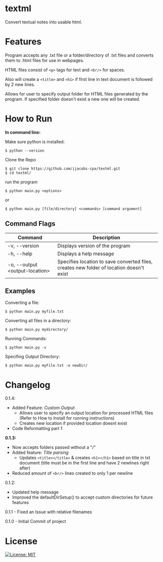 # textml
Convert textual notes into usable html.

# Features

Program accepts any .txt file or a folder/directory of .txt files and converts them to .html files for use in webpages. 

HTML files consist of `<p>` tags for text and `<br/>` for spaces.

Also will create a `<title>` and `<h1>` if first line in text document is followed by 2 new lines.

Allows for user to specify output folder for HTML files generated by the program. If specified folder doesn't exist a new one will be created.

# How to Run 

**In command line:**

Make sure python is installed:

`$ python --version`

Clone the Repo

```
$ git clone https://github.com/ijacobs-cpa/textml.git
$ cd textml/ 
```

run the program 

`$ python main.py <options> `

or

`$ python main.py [file/directory] <commands> [command argument]`

## Command Flags

<!-- Available command options:
```
-v,--version - Displays the version of the program
-h,--help - Displays a help message
``` -->

| Command   | Description |
| --------- | ----------- |
| -v, --version | Displays version of the program |
| -h, --help | Displays a help message |
| -o, --output <output-location\> | Specifies location to save converted files, creates new folder of location doesn't exist |

## Examples

Converting a file:

`$ python main.py myfile.txt`

Converting all files in a directory:

`$ python main.py mydirectory/`

Running Commands:

`$ python main.py -v`

Specifing Output Directory:

`$ python main.py myFile.txt -o newDir/`

# Changelog

0.1.4:
- Added Feature: *Custom Output*
    - Allows user to specify an output location for processed HTML files (Refer to How to Install for running instructions)
    - Creates new location if provided location doesnt exist
- Code Reformatting part 1



**0.1.3:**

- Now accepts folders passed without a "/"
- Added feature: *Title parsing*
    - Updates `<title></title>` & creates `<h1></h1>` based on title in txt document (title must be in the first line and have 2 newlines right after)
- Reduced amount of `<br/>` lines created to only 1 per newline

0.1.2:

- Updated help message
- Improved the defaultDirSetup() to accept custom directories for future features

0.1.1 - Fixed an Issue with relative filenames

0.1.0 - Initial Commit of project 

# License
[![License: MIT](https://img.shields.io/badge/License-MIT-yellow.svg)](https://opensource.org/licenses/MIT)





